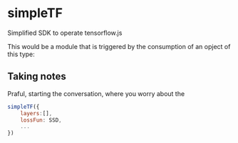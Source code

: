 # simpleTF
Simplified SDK to operate tensorflow.js

This would be a module that is triggered by the consumption of an opject of this type:

## Taking notes
Praful, starting the conversation, where you worry about the 
```javascript
simpleTF({
    layers:[],
    lossFun: SSD,
    ...
})
```
